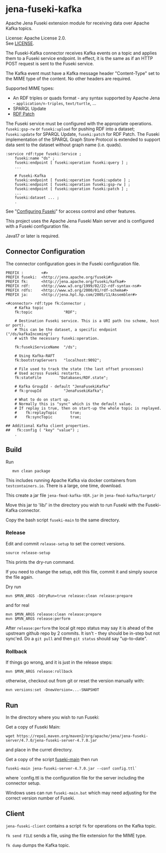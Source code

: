 # jena-fuseki-kafka 

Apache Jena Fuseki extension module for receiving data over
Apache Kafka topics.

License: Apache License 2.0.  
See [LICENSE](./LICENSE).

The Fuseki-Kafka connector receives Kafka events on a topic and applies them to
a Fuseki service endpoint. In effect, it is the same as if an HTTP POST request is sent to
the Fuseki service.

The Kafka event must have a Kafka message header "Content-Type" set to the MIME
type of the content. No other headers are required.

Supported MIME types:
* An RDF triples or quads format - any syntax supported by 
  Apache Jena - `application/n-triples`, `text/turtle`, ...
* SPARQL Update
* [RDF Patch](https://jena.apache.org/documentation/rdf-patch/)

The Fuseki service must be configured with the appropriate operations.
`fuseki:gsp-rw` or `fuseki:upload` for pushing RDF into a dataset; 
`fuseki:update` for SPARQL Update,
`fuseki:patch` for RDF Patch.
The Fuseki implementation of the SPARQL Graph Store Protocol is extended to
support data sent to the dataset without graph name (i.e. quads).

```
:service rdf:type fuseki:Service ;
    fuseki:name "ds" ;
    fuseki:endpoint [ fuseki:operation fuseki:query ] ;
    ...

    # Fuseki-Kafka
    fuseki:endpoint [ fuseki:operation fuseki:update ] ;
    fuseki:endpoint [ fuseki:operation fuseki:gsp-rw ] ;
    fuseki:endpoint [ fuseki:operation fuseki:patch ] ;
    ...
    fuseki:dataset ... ;
    .
```

See "[Configuring Fuseki](https://jena.apache.org/documentation/fuseki2/fuseki-configuration.html)"
for access control and other features.

This project uses the Apache Jena Fuseki Main server and is configured with a
Fuseki configuration file.

Java17 or later is required.

## Connector Configuration

The connector configuration goes in the Fuseki configuration file.

```
PREFIX :        <#>
PREFIX fuseki:  <http://jena.apache.org/fuseki#>
PREFIX fk:      <http://jena.apache.org/fuseki/kafka#>
PREFIX rdf:     <http://www.w3.org/1999/02/22-rdf-syntax-ns#>
PREFIX rdfs:    <http://www.w3.org/2000/01/rdf-schema#>
PREFIX ja:      <http://jena.hpl.hp.com/2005/11/Assembler#>

<#connector> rdf:type fk:Connector ;
    # Kafka topic
    fk:topic              "RDF";

    # Destination Fuseki service. This is a URI path (no scheme, host or port).
    # This can be the dataset, a specific endpoint ("/ds/kafkaIncoming")
    # with the necessary fuseki:operation.
    
    fk:fusekiServiceName  "/ds";

    # Using Kafka-RAFT
    fk:bootstrapServers   "localhost:9092";

    # File used to track the state (the last offset processes)
    # Used across Fuseki restarts.
    fk:stateFile        "Databases/RDF.state";

    # Kafka GroupId - default "JenaFusekiKafka"
    # fk:groupId          "JenaFusekiKafka";

    # What to do on start up.
    # Normally this is "sync" which is the default value.
    # If replay is true, then on start-up the whole topic is replayed.
    #    fk:replayTopic      true;
    #    fk:syncTopic        true;

## Additional Kafka client properties.
##   fk:config ( "key" "value") ;
    .
```

## Build

Run
```
   mvn clean package
```
This includes running Apache Kafka via docker containers from
`testcontainers.io`. There is a large, one time, download.

This create a jar file `jena-fmod-kafka-VER.jar` in
`jena-fmod-kafka/target/`

Move this jar to 'lib/' in the directory you wish to run Fuseki with the
Fuseki-Kafka connector.

Copy the bash script `fuseki-main` to the same directory.

### Release

Edit and commit `release-setup` to set the correct versions.

```
source release-setup
```
This prints the dry-run command.

If you need to change the setup, edit this file, commit it and simply source the
file again.

Dry run 
```
mvn $MVN_ARGS -DdryRun=true release:clean release:prepare
```

and for real

```
mvn $MVN_ARGS release:clean release:prepare
mvn $MVN_ARGS release:perform
```
After `release:perform` the local git repo status may say it is ahead of the
upstream github repo by 2 commits. It isn't - they should be in-step but not 
sync'ed. Do a `git pull` and then `git status` should say "up-to-date". 

### Rollback

If things go wrong, and it is just in the release steps:

```
mvn $MVN_ARGS release:rollback
```

otherwise, checkout out from git or reset the version manually with:

```
mvn versions:set -DnewVersion=...-SNAPSHOT
```

## Run

In the directory where you wish to run Fuseki:

Get a copy of Fuseki Main:

```
wget https://repo1.maven.org/maven2/org/apache/jena/jena-fuseki-server/4.7.0/jena-fuseki-server-4.7.0.jar
```
and place in the curret directory.

Get a copy of the script [fuseki-main](https://github.com/Telicent-io/jena-fuseki-kafka/blob/main/fuseki-main)
then run 

```
fuseki-main jena-fuseki-server-4.7.0.jar --conf config.ttl`
```

where `config.ttl is the configuration file for the server including the
connector setup.

Windows uses can run `fuseki-main.bat` which may need adjusting for the correct
version number of Fuseki.

## Client

`jena-fuseki-client` contains a script `fk` for operations on the Kafka topic.

`fk send FILE` sends a file, using the file extension for the MIME type.

`fk dump` dumps the Kafka topic.
